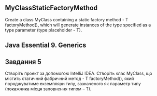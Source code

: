 ## MyClassStaticFactoryMethod
Create a class MyClass containing a static factory method - T factoryMethod(), which will generate instances of the type specified as a type parameter (type placeholder - T).
## Java Essential 9. Generics

## Завдання 5
Створіть проект за допомогою IntelliJ IDEA. Створіть клас MyClass, що містить статичний фабричний метод - T factoryMethod(), який породжуватиме екземпляри типу, зазначеного як параметр типу (покажчика місця заповнення типом – Т).
